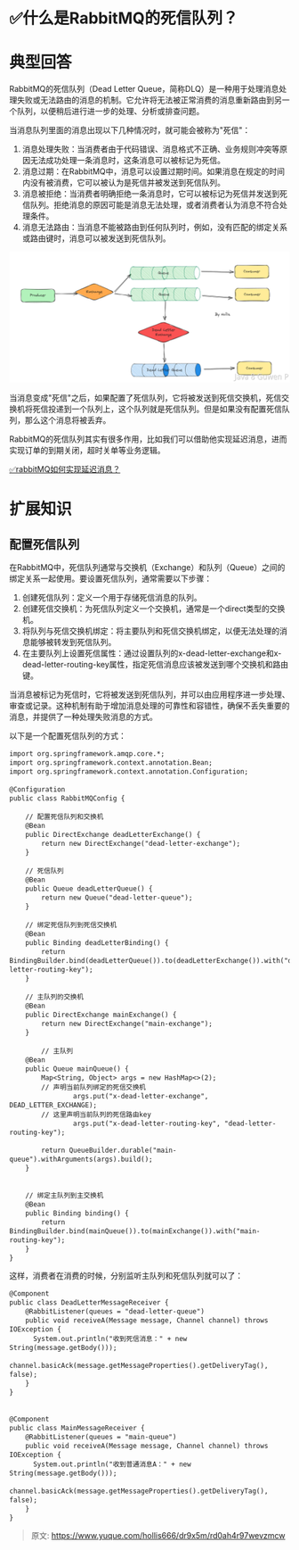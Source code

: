 # ✅什么是RabbitMQ的死信队列？


# 典型回答

RabbitMQ的死信队列（Dead Letter Queue，简称DLQ）是一种用于处理消息处理失败或无法路由的消息的机制。它允许将无法被正常消费的消息重新路由到另一个队列，以便稍后进行进一步的处理、分析或排查问题。

当消息队列里面的消息出现以下几种情况时，就可能会被称为"死信"：

1. 消息处理失败：当消费者由于代码错误、消息格式不正确、业务规则冲突等原因无法成功处理一条消息时，这条消息可以被标记为死信。
2. 消息过期：在RabbitMQ中，消息可以设置过期时间。如果消息在规定的时间内没有被消费，它可以被认为是死信并被发送到死信队列。
3. 消息被拒绝：当消费者明确拒绝一条消息时，它可以被标记为死信并发送到死信队列。拒绝消息的原因可能是消息无法处理，或者消费者认为消息不符合处理条件。
4. 消息无法路由：当消息不能被路由到任何队列时，例如，没有匹配的绑定关系或路由键时，消息可以被发送到死信队列。

![image.png](./img/BsGHZ5cfrHka0eHT/1693626681115-affdb40a-bbe2-4664-a046-a254a1893d66-927547.png)

当消息变成"死信"之后，如果配置了死信队列，它将被发送到死信交换机，死信交换机将死信投递到一个队列上，这个队列就是死信队列。但是如果没有配置死信队列，那么这个消息将被丢弃。

RabbitMQ的死信队列其实有很多作用，比如我们可以借助他实现延迟消息，进而实现订单的到期关闭，超时关单等业务逻辑。

[✅rabbitMQ如何实现延迟消息？](https://www.yuque.com/hollis666/dr9x5m/lllwvk?view=doc_embed)


# 扩展知识


## 配置死信队列


在RabbitMQ中，死信队列通常与交换机（Exchange）和队列（Queue）之间的绑定关系一起使用。要设置死信队列，通常需要以下步骤：

1. 创建死信队列：定义一个用于存储死信消息的队列。
2. 创建死信交换机：为死信队列定义一个交换机，通常是一个direct类型的交换机。
3. 将队列与死信交换机绑定：将主要队列和死信交换机绑定，以便无法处理的消息能够被转发到死信队列。
4. 在主要队列上设置死信属性：通过设置队列的x-dead-letter-exchange和x-dead-letter-routing-key属性，指定死信消息应该被发送到哪个交换机和路由键。

当消息被标记为死信时，它将被发送到死信队列，并可以由应用程序进一步处理、审查或记录。这种机制有助于增加消息处理的可靠性和容错性，确保不丢失重要的消息，并提供了一种处理失败消息的方式。

以下是一个配置死信队列的方式：

```
import org.springframework.amqp.core.*;
import org.springframework.context.annotation.Bean;
import org.springframework.context.annotation.Configuration;

@Configuration
public class RabbitMQConfig {

    // 配置死信队列和交换机
    @Bean
    public DirectExchange deadLetterExchange() {
        return new DirectExchange("dead-letter-exchange");
    }

    // 死信队列
    @Bean
    public Queue deadLetterQueue() {
        return new Queue("dead-letter-queue");
    }

    // 绑定死信队列到死信交换机
    @Bean
    public Binding deadLetterBinding() {
        return BindingBuilder.bind(deadLetterQueue()).to(deadLetterExchange()).with("dead-letter-routing-key");
    }

    // 主队列的交换机
    @Bean
    public DirectExchange mainExchange() {
        return new DirectExchange("main-exchange");
    }

 		// 主队列
    @Bean
    public Queue mainQueue() {
      	Map<String, Object> args = new HashMap<>(2);
      	// 声明当前队列绑定的死信交换机 
				args.put("x-dead-letter-exchange", DEAD_LETTER_EXCHANGE);
      	// 这里声明当前队列的死信路由key 
				args.put("x-dead-letter-routing-key", "dead-letter-routing-key");

      	return QueueBuilder.durable("main-queue").withArguments(args).build();
    }


    // 绑定主队列到主交换机
    @Bean
    public Binding binding() {
        return BindingBuilder.bind(mainQueue()).to(mainExchange()).with("main-routing-key");
    }
}

```


这样，消费者在消费的时候，分别监听主队列和死信队列就可以了：

```
@Component 
public class DeadLetterMessageReceiver { 
    @RabbitListener(queues = "dead-letter-queue") 
    public void receiveA(Message message, Channel channel) throws IOException { 
      System.out.println("收到死信消息：" + new String(message.getBody())); 
      channel.basicAck(message.getMessageProperties().getDeliveryTag(), false); 
    } 
}


@Component 
public class MainMessageReceiver { 
    @RabbitListener(queues = "main-queue") 
    public void receiveA(Message message, Channel channel) throws IOException { 
      System.out.println("收到普通消息A：" + new String(message.getBody())); 
      channel.basicAck(message.getMessageProperties().getDeliveryTag(), false); 
    } 
}
```


> 原文: <https://www.yuque.com/hollis666/dr9x5m/rd0ah4r97wevzmcw>